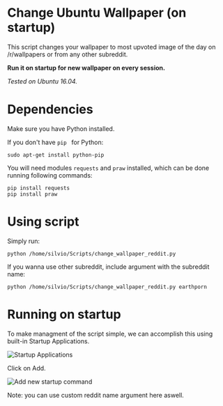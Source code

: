 # Change Ubuntu Wallpaper (on startup)
This script changes your wallpaper to most upvoted image of the day on /r/wallpapers or from any other subreddit.


**Run it on startup for new wallpaper on every session.**

*Tested on Ubuntu 16.04.*

Dependencies
=======
Make sure you have Python installed.

If you don't have ```pip ``` for Python:
```
sudo apt-get install python-pip
```

You will need modules ```requests``` and ```praw``` installed, which can be done running following commands:

```
pip install requests
pip install praw
```

Using script
=======

Simply run:
```
python /home/silvio/Scripts/change_wallpaper_reddit.py
```

If you wanna use other subreddit, include argument with the subreddit name:
```
python /home/silvio/Scripts/change_wallpaper_reddit.py earthporn
```


Running on startup
=======
To make managment of the script simple, we can accomplish this using built-in Startup Applications.

![Startup Applications](http://i.imgur.com/NDFmFd9.png)


Click on Add.

![Add new startup command](http://i.imgur.com/uFqQ8ky.png)

Note: you can use custom reddit name argument here aswell.

